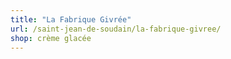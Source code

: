 ```yaml
---
title: "La Fabrique Givrée"
url: /saint-jean-de-soudain/la-fabrique-givree/
shop: crème glacée
---
```

